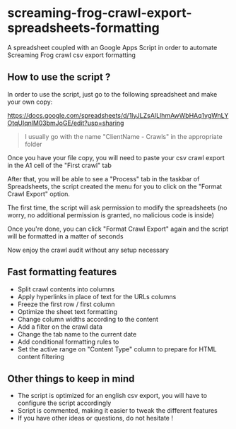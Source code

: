 # screaming-frog-crawl-export-spreadsheets-formatting

A spreadsheet coupled with an Google Apps Script in order to automate Screaming Frog crawl csv export formatting

## How to use the script ?

In order to use the script, just go to the following spreadsheet and make your own copy:

https://docs.google.com/spreadsheets/d/1lyJLZsAILlhmAwWbHAq1ygWnLYOtqUIqnlM03bmJoGE/edit?usp=sharing

> I usually go with the name "ClientName - Crawls" in the appropriate folder

Once you have your file copy, you will need to paste your csv crawl export in the A1 cell of the "First crawl" tab

After that, you will be able to see a "Process" tab in the taskbar of Spreadsheets, the script created the menu for you to click on the "Format Crawl Export" option.

The first time, the script will ask permission to modify the spreadsheets (no worry, no additional permission is granted, no malicious code is inside)

Once you're done, you can click "Format Crawl Export" again and the script will be formatted in a matter of seconds

Now enjoy the crawl audit without any setup necessary


## Fast formatting features

- Split crawl contents into columns
- Apply hyperlinks in place of text for the URLs columns
- Freeze the first row / first column
- Optimize the sheet text formatting
- Change column widths according to the content
- Add a filter on the crawl data
- Change the tab name to the current date
- Add conditional formatting rules to 
- Set the active range on "Content Type" column to prepare for HTML content filtering


## Other things to keep in mind

- The script is optimized for an english csv export, you will have to configure the script accordingly
- Script is commented, making it easier to tweak the different features
- If you have other ideas or questions, do not hesitate !
